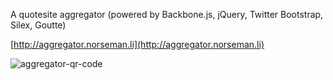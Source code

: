 A quotesite aggregator (powered by Backbone.js, jQuery, Twitter Bootstrap, Silex, Goutte)

[http://aggregator.norseman.li](http://aggregator.norseman.li)

![aggregator-qr-code](https://chart.googleapis.com/chart?chs=300x300&cht=qr&chl=http://aggregator.norseman.li)
